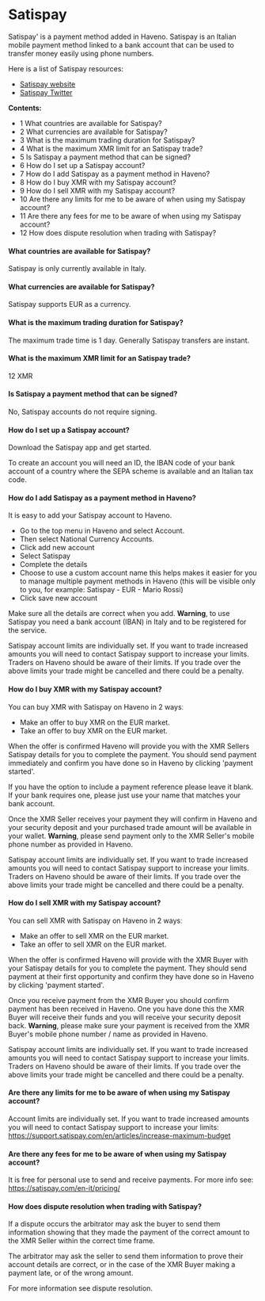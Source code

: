 # Satispay

Satispay' is a payment method added in Haveno. Satispay is an Italian mobile payment method linked to a bank account that can be used to transfer money easily using phone numbers.

Here is a list of Satispay resources:

- [Satispay website](https://satispay.com/)
- [Satispay Twitter](https://twitter.com/satispay/)

**Contents:**

- 1 What countries are available for Satispay?
- 2 What currencies are available for Satispay?
- 3 What is the maximum trading duration for Satispay?
- 4 What is the maximum XMR limit for an Satispay trade?
- 5 Is Satispay a payment method that can be signed?
- 6 How do I set up a Satispay account?
- 7 How do I add Satispay as a payment method in Haveno?
- 8 How do I buy XMR with my Satispay account?
- 9 How do I sell XMR with my Satispay account?
- 10 Are there any limits for me to be aware of when using my Satispay account?
- 11 Are there any fees for me to be aware of when using my Satispay account?
- 12 How does dispute resolution when trading with Satispay?

#### What countries are available for Satispay?

Satispay is only currently available in Italy.

#### What currencies are available for Satispay?

Satispay supports EUR as a currency.

#### What is the maximum trading duration for Satispay?

The maximum trade time is 1 day. Generally Satispay transfers are instant.

#### What is the maximum XMR limit for an Satispay trade?

12 XMR

#### Is Satispay a payment method that can be signed?

No, Satispay accounts do not require signing.

#### How do I set up a Satispay account?

Download the Satispay app and get started.

To create an account you will need an ID, the IBAN code of your bank account of a country where the SEPA scheme is available and an Italian tax code.

#### How do I add Satispay as a payment method in Haveno?

It is easy to add your Satispay account to Haveno.

- Go to the top menu in Haveno and select Account.
- Then select National Currency Accounts.
- Click add new account
- Select Satispay
- Complete the details
- Choose to use a custom account name this helps makes it easier for you to manage multiple payment methods in Haveno (this will be visible only to you, for example: Satispay - EUR - Mario Rossi)
- Click save new account

Make sure all the details are correct when you add.
**Warning**, to use Satispay you need a bank account (IBAN) in Italy and to be registered for the service.

Satispay account limits are individually set. If you want to trade increased amounts you will need to contact Satispay support to increase your limits. Traders on Haveno should be aware of their limits. If you trade over the above limits your trade might be cancelled and there could be a penalty.


#### How do I buy XMR with my Satispay account?

You can buy XMR with Satispay on Haveno in 2 waysː

- Make an offer to buy XMR on the EUR market.
- Take an offer to buy XMR on the EUR market.

When the offer is confirmed Haveno will provide you with the XMR Sellers Satispay details for you to complete the payment. You should send payment immediately and confirm you have done so in Haveno by clicking 'payment started'.

If you have the option to include a payment reference please leave it blank. If your bank requires one, please just use your name that matches your bank account.

Once the XMR Seller receives your payment they will confirm in Haveno and your security deposit and your purchased trade amount will be available in your wallet.
**Warning**, please send payment only to the XMR Seller's mobile phone number as provided in Haveno.

Satispay account limits are individually set. If you want to trade increased amounts you will need to contact Satispay support to increase your limits. Traders on Haveno should be aware of their limits. If you trade over the above limits your trade might be cancelled and there could be a penalty.

#### How do I sell XMR with my Satispay account?

You can sell XMR with Satispay on Haveno in 2 waysː

- Make an offer to sell XMR on the EUR market.
- Take an offer to sell XMR on the EUR market.

When the offer is confirmed Haveno will provide with the XMR Buyer with your Satispay details for you to complete the payment. They should send payment at their first opportunity and confirm they have done so in Haveno by clicking 'payment started'.

Once you receive payment from the XMR Buyer you should confirm payment has been received in Haveno. One you have done this the XMR Buyer will receive their funds and you will receive your security deposit back.
**Warning**, please make sure your payment is received from the XMR Buyer's mobile phone number / name as provided in Haveno.

Satispay account limits are individually set. If you want to trade increased amounts you will need to contact Satispay support to increase your limits. Traders on Haveno should be aware of their limits. If you trade over the above limits your trade might be cancelled and there could be a penalty.

#### Are there any limits for me to be aware of when using my Satispay account?

Account limits are individually set. If you want to trade increased amounts you will need to contact Satispay support to increase your limits: https://support.satispay.com/en/articles/increase-maximum-budget

#### Are there any fees for me to be aware of when using my Satispay account?

It is free for personal use to send and receive payments. For more info see: https://satispay.com/en-it/pricing/

#### How does dispute resolution when trading with Satispay?

If a dispute occurs the arbitrator may ask the buyer to send them information showing that they made the payment of the correct amount to the XMR Seller within the correct time frame.

The arbitrator may ask the seller to send them information to prove their account details are correct, or in the case of the XMR Buyer making a payment late, or of the wrong amount.

For more information see dispute resolution.
